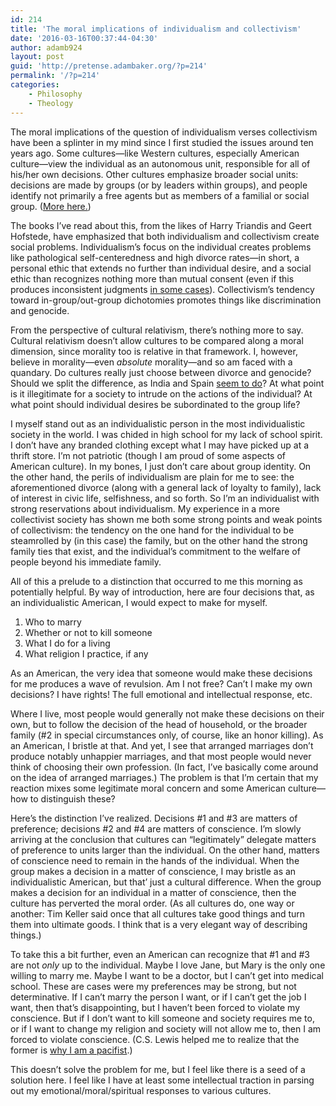 ```yaml
---
id: 214
title: 'The moral implications of individualism and collectivism'
date: '2016-03-16T00:37:44-04:30'
author: adamb924
layout: post
guid: 'http://pretense.adambaker.org/?p=214'
permalink: '/?p=214'
categories:
    - Philosophy
    - Theology
---
```


The moral implications of the question of individualism verses collectivism have been a splinter in my mind since I first studied the issues around ten years ago. Some cultures—like Western cultures, especially American culture—view the individual as an autonomous unit, responsible for all of his/her own decisions. Other cultures emphasize broader social units: decisions are made by groups (or by leaders within groups), and people identify not primarily a free agents but as members of a familial or social group. ([More here.](http://geert-hofstede.com/national-culture.html))

The books I’ve read about this, from the likes of Harry Triandis and Geert Hofstede, have emphasized that both individualism and collectivism create social problems. Individualism’s focus on the individual creates problems like pathological self-centeredness and high divorce rates—in short, a personal ethic that extends no further than individual desire, and a social ethic than recognizes nothing more than mutual consent (even if this produces inconsistent judgments [in some cases](https://en.wikipedia.org/wiki/Armin_Meiwes)). Collectivism’s tendency toward in-group/out-group dichotomies promotes things like discrimination and genocide.

From the perspective of cultural relativism, there’s nothing more to say. Cultural relativism doesn’t allow cultures to be compared along a moral dimension, since morality too is relative in that framework. I, however, believe in morality—even *absolute* morality—and so am faced with a quandary. Do cultures really just choose between divorce and genocide? Should we split the difference, as India and Spain [seem to do](http://www.geerthofstede.nl/dimension-data-matrix)? At what point is it illegitimate for a society to intrude on the actions of the individual? At what point should individual desires be subordinated to the group life?

I myself stand out as an individualistic person in the most individualistic society in the world. I was chided in high school for my lack of school spirit. I don’t have any branded clothing except what I may have picked up at a thrift store. I’m not patriotic (though I am proud of some aspects of American culture). In my bones, I just don’t care about group identity. On the other hand, the perils of individualism are plain for me to see: the aforementioned divorce (along with a general lack of loyalty to family), lack of interest in civic life, selfishness, and so forth. So I’m an individualist with strong reservations about individualism. My experience in a more collectivist society has shown me both some strong points and weak points of collectivism: the tendency on the one hand for the individual to be steamrolled by (in this case) the family, but on the other hand the strong family ties that exist, and the individual’s commitment to the welfare of people beyond his immediate family.

All of this a prelude to a distinction that occurred to me this morning as potentially helpful. By way of introduction, here are four decisions that, as an individualistic American, I would expect to make for myself.

1. Who to marry
2. Whether or not to kill someone
3. What I do for a living
4. What religion I practice, if any

As an American, the very idea that someone would make these decisions for me produces a wave of revulsion. Am I not free? Can’t I make my own decisions? I have rights! The full emotional and intellectual response, etc.

Where I live, most people would generally not make these decisions on their own, but to follow the decision of the head of household, or the broader family (#2 in special circumstances only, of course, like an honor killing). As an American, I bristle at that. And yet, I see that arranged marriages don’t produce notably unhappier marriages, and that most people would never think of choosing their own profession. (In fact, I’ve basically come around on the idea of arranged marriages.) The problem is that I’m certain that my reaction mixes some legitimate moral concern and some American culture—how to distinguish these?

Here’s the distinction I’ve realized. Decisions #1 and #3 are matters of preference; decisions #2 and #4 are matters of conscience. I’m slowly arriving at the conclusion that cultures can “legitimately” delegate matters of preference to units larger than the individual. On the other hand, matters of conscience need to remain in the hands of the individual. When the group makes a decision in a matter of conscience, I may bristle as an individualistic American, but that’ just a cultural difference. When the group makes a decision for an individual in a matter of conscience, then the culture has perverted the moral order. (As all cultures do, one way or another: Tim Keller said once that all cultures take good things and turn them into ultimate goods. I think that is a very elegant way of describing things.)

To take this a bit further, even an American can recognize that #1 and #3 are not *only* up to the individual. Maybe I love Jane, but Mary is the only one willing to marry me. Maybe I want to be a doctor, but I can’t get into medical school. These are cases were my preferences may be strong, but not determinative. If I can’t marry the person I want, or if I can’t get the job I want, then that’s disappointing, but I haven’t been forced to violate my conscience. But if I don’t want to kill someone and society requires me to, or if I want to change my religion and society will not allow me to, then I am forced to violate conscience. (C.S. Lewis helped me to realize that the former is [why I am a pacifist](https://pretense.adambaker.org/?p=126).)

This doesn’t solve the problem for me, but I feel like there is a seed of a solution here. I feel like I have at least some intellectual traction in parsing out my emotional/moral/spiritual responses to various cultures.
